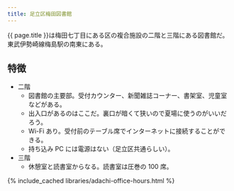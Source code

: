 ```yaml
---
title: 足立区梅田図書館
---
```


{{ page.title }}は梅田七丁目にある区の複合施設の二階と三階にある図書館だ。
東武伊勢崎線梅島駅の南東にある。

## 特徴

* 二階
  * 図書館の主要部。受付カウンター、新聞雑誌コーナー、書架室、児童室などがある。
  * 出入口があるのはここだ。裏口が暗くて狭いので夏場に使うのがいいだろう。
  * Wi-Fi あり。受付前のテーブル席でインターネットに接続することができる。
  * 持ち込み PC には電源はない（足立区共通らしい）。
* 三階
  * 休憩室と読書室からなる。読書室は圧巻の 100 席。

{% include_cached libraries/adachi-office-hours.html %}
